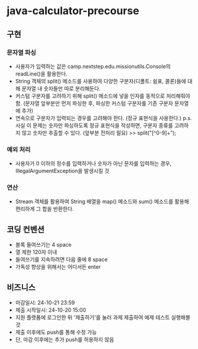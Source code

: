# java-calculator-precourse

## 구현

### 문자열 파싱
- 사용자가 입력하는 값은 camp.nextstep.edu.missionutils.Console의 readLine()을 활용한다.
- String 객체의 split() 메소드를 사용하여 다양한 구분자(디폴트: 쉼표, 콜론)들에 대해 문자열 내 숫자들만 따로 분리해둔다.
- 커스텀 구분자를 고려하기 위해 split() 메소드에 넣을 인자를 동적으로 처리해줘야 함. (문자열 앞부분만 먼저 파싱한 후, 파싱한 커스텀 구분자를 기존 구분자 문자열에 추가)
- 연속으로 구분자가 입력되는 경우를 고려해야 한다. (정규 표현식을 사용한다.)
p.s. 사실 이 문제는 숫자만 파싱하도록 정규 표현식을 작성하면, 구분자 종류를 고려하지 않고 숫자만 추출할 수 있다. (앞부분 전처리 필요) >> split("[^0-9]+");

### 예외 처리
- 사용자가 0 이하의 정수를 입력하거나 숫자가 아닌 문자를 입력하는 경우, IllegalArgumentException을 발생시킬 것

### 연산
- Stream 객체를 활용하여 String 배열을 map() 메소드와 sum() 메소드를 활용해 편리하게 그 합을 반환한다.


## 코딩 컨벤션

- 블록 들여쓰기는 4 space
- 열 제한 120자 이내
- 들여쓰기를 지속하려면 다음 줄에 8 space
- 가독성 향상을 위해서는 어디서든 enter

## 비즈니스

- 마감일시: 24-10-21 23:59
- 제출 시작일시: 24-10-20 15:00
- 지원 플랫폼에 로그인한 뒤 '제출하기'를 눌러 과제 제출하여 예제 테스트 실행해볼 것
- 제출 이후에도 push를 통해 수정 가능
- 단, 마감 이후에는 추가 push를 허용하지 않음